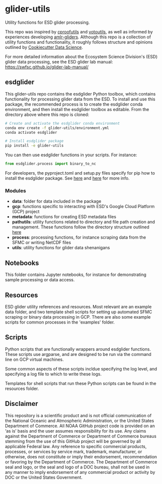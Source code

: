 # glider-utils

Utility functions for ESD glider processing.

This repo was inspired by [cproofutils](https://github.com/c-proof/cproofutils) and [votoutils](https://github.com/voto-ocean-knowledge/votoutils), as well as informed by experiences developing [amlr-gliders](https://github.com/us-amlr/amlr-gliders). Although this repo is a collection of utility functions and functionality, it roughly follows structure and opinions outlined by [Cookiecutter Data Science](https://cookiecutter-data-science.drivendata.org/).

For more detailed information about the Ecosystem Science Division's (ESD) glider data processing, see the ESD glider lab manual: https://swfsc.github.io/glider-lab-manual/

## esdglider

This glider-utils repo contains the esdglider Python toolbox, which contains functionality for processing glider data from the ESD. To install and use this package, the recommended process is to create the esdglider conda environment, and then install the esdglider toolbox as editable. From the directory above where this repo is cloned:

```bash
# Create and activate the esdglider conda environment
conda env create -f glider-utils/environment.yml 
conda activate esdglider

# Install esdglider package
pip install -e glider-utils
```

You can then use esdglider functions in your scripts. For instance:

```python
from esdglider.process import binary_to_nc
```

For developers, the pyproject.toml and setup.py files specify for pip how to install the esdglider package. See [here](https://packaging.python.org/en/latest/tutorials/packaging-projects/) and [here](https://setuptools.pypa.io/en/latest/userguide/development_mode.html) for more info.

### Modules

* **data**: folder for data included in the package
* **gcp**: functions specific to interacting with ESD's Google Cloud Platform (GCP) project
* **metadata**: functions for creating ESD metadata files
* **pathutils**: utility functions related to directory and file path creation and management. These functions follow the directory structure outlined [here](https://swfsc.github.io/glider-lab-manual/content/data-management.html)
* **process**: processing functions, for instance scraping data from the SFMC or writing NetCDF files
* **utils**: utility functions for glider data shenanigans

## Notebooks

This folder contains Jupyter notebooks, for instance for demonstrating sample processing or data access.

## Resources

ESD glider utility references and resources. Most relevant are an example data folder, and two template shell scripts for setting up automated SFMC scraping or binary data processing in GCP. There are also some example scripts for common processes in the 'examples' folder.

## Scripts

Python scripts that are functionally wrappers around esdglider functions. These scripts use argparse, and are designed to be run via the command line on GCP virtual machines. 

Some common aspects of these scripts incldue specifying the log level, and specifying a log file to which to write these logs. 

Templates for shell scripts that run these Python scripts can be found in the resources folder.

## Disclaimer

This repository is a scientific product and is not official communication of the National Oceanic and Atmospheric Administration, or the United States Department of Commerce. All NOAA GitHub project code is provided on an ‘as is’ basis and the user assumes responsibility for its use. Any claims against the Department of Commerce or Department of Commerce bureaus stemming from the use of this GitHub project will be governed by all applicable Federal law. Any reference to specific commercial products, processes, or services by service mark, trademark, manufacturer, or otherwise, does not constitute or imply their endorsement, recommendation or favoring by the Department of Commerce. The Department of Commerce seal and logo, or the seal and logo of a DOC bureau, shall not be used in any manner to imply endorsement of any commercial product or activity by DOC or the United States Government.
